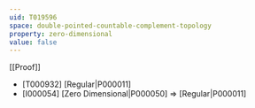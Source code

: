```yaml
---
uid: T019596
space: double-pointed-countable-complement-topology
property: zero-dimensional
value: false
---
```

[[Proof]]

* [T000932] [Regular|P000011]
* [I000054] [Zero Dimensional|P000050] => [Regular|P000011]

